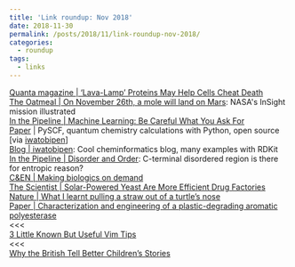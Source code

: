 ```yaml
---
title: 'Link roundup: Nov 2018'
date: 2018-11-30
permalink: /posts/2018/11/link-roundup-nov-2018/
categories:
  - roundup
tags:
  - links
---
```


[Quanta magazine \| ‘Lava-Lamp’ Proteins May Help Cells Cheat Death](https://www.quantamagazine.org/phase-separating-proteins-may-protect-and-regulate-cells-20181126/)  
[The Oatmeal \| On November 26th, a mole will land on Mars](http://theoatmeal.com/comics/insight): NASA's InSight mission illustrated   
[In the Pipeline \| Machine Learning: Be Careful What You Ask For](https://blogs.sciencemag.org/pipeline/archives/2018/11/20/machine-learning-be-careful-what-you-ask-for)  
[Paper](https://onlinelibrary.wiley.com/doi/full/10.1002/wcms.1340) \| PySCF, quantum chemistry calculations with Python, open source [via [iwatobipen](https://iwatobipen.wordpress.com/2017/07/30/quantum-chemistry-calculation-with-python/)]  
[Blog \| iwatobipen](https://iwatobipen.wordpress.com/): Cool cheminformatics blog, many examples with RDKit  
[In the Pipeline \| Disorder and Order](https://blogs.sciencemag.org/pipeline/archives/2018/11/19/disorder-and-order): C-terminal disordered region is there for entropic reason?  
[C&EN \| Making biologics on demand](https://cen.acs.org/biological-chemistry/biotechnology/Making-biologics-demand/96/i45)  
[The Scientist \| Solar-Powered Yeast Are More Efficient Drug Factories](https://www.the-scientist.com/news-opinion/solar-powered-yeast-are-more-efficient-drug-factories-65094)  
[Nature \| What I learnt pulling a straw out of a turtle’s nose](https://www.nature.com/articles/d41586-018-07287-z)  
[Paper \| Characterization and engineering of a plastic-degrading aromatic polyesterase](http://www.pnas.org/content/115/19/E4350)  
<<<  
[3 Little Known But Useful Vim Tips](https://dev.to/jovica/3-little-known-but-useful-vim-tips-1pbg)  
<<<  
[Why the British Tell Better Children’s Stories](https://www.theatlantic.com/entertainment/archive/2016/01/why-the-british-tell-better-childrens-stories/422859/)  
